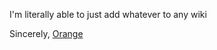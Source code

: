 I'm literally able to just add whatever to any wiki

Sincerely,
    [Orange](https://github.com/Orange-TheGameDev)